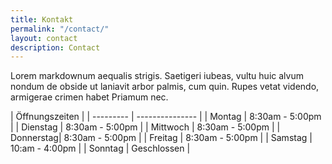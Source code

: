```yaml
---
title: Kontakt
permalink: "/contact/"
layout: contact
description: Contact
---
```


Lorem markdownum aequalis strigis. Saetigeri iubeas, vultu huic alvum nondum de obside ut laniavit arbor palmis, cum quin. Rupes vetat videndo, armigerae crimen habet Priamum nec.

|  Öffnungszeiten  |
| --------- | --------------- |
| Montag    | 8:30am - 5:00pm |
| Dienstag  | 8:30am - 5:00pm |
| Mittwoch  | 8:30am - 5:00pm |
| Donnerstag| 8:30am - 5:00pm |
| Freitag   | 8:30am - 5:00pm |
| Samstag   | 10:am - 4:00pm  |
| Sonntag   | Geschlossen     |
